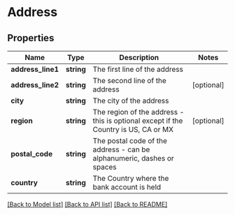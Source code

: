 # Address

## Properties
Name | Type | Description | Notes
------------ | ------------- | ------------- | -------------
**address_line1** | **string** | The first line of the address | 
**address_line2** | **string** | The second line of the address | [optional] 
**city** | **string** | The city of the address | 
**region** | **string** | The region of the address - this is optional except if the Country is US, CA or MX | [optional] 
**postal_code** | **string** | The postal code of the address - can be alphanumeric, dashes or spaces | 
**country** | **string** | The Country where the bank account is held | 

[[Back to Model list]](../README.md#documentation-for-models) [[Back to API list]](../README.md#documentation-for-api-endpoints) [[Back to README]](../README.md)


